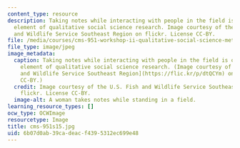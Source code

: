 ```yaml
---
content_type: resource
description: Taking notes while interacting with people in the field is one important
  element of qualitative social science research. Image courtesy of the U.S. Fish
  and Wildlife Service Southeast Region on flickr. License CC-BY.
file: /media/courses/cms-951-workshop-ii-qualitative-social-science-methods-for-media-studies-spring-2015/6b07d0ab39cadeacf4395312ec699e48_cms-951s15.jpg
file_type: image/jpeg
image_metadata:
  caption: Taking notes while interacting with people in the field is one important
    element of qualitative social science research. (Image courtesy of the [U.S. Fish
    and Wildlife Service Southeast Region](https://flic.kr/p/dtQCYm) on flickr. License
    CC-BY.)
  credit: Image courtesy of the U.S. Fish and Wildlife Service Southeast Region on
    flickr. License CC-BY.
  image-alt: A woman takes notes while standing in a field.
learning_resource_types: []
ocw_type: OCWImage
resourcetype: Image
title: cms-951s15.jpg
uid: 6b07d0ab-39ca-deac-f439-5312ec699e48
---
```

